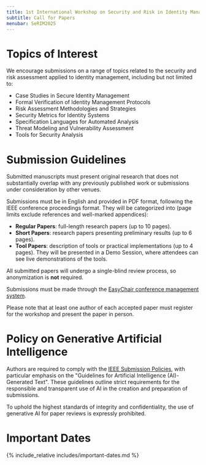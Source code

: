 ```yaml
---
title: 1st International Workshop on Security and Risk in Identity Management (SeRIM 2025)
subtitle: Call for Papers
menubar: SeRIM2025
---
```


# Topics of Interest
We encourage submissions on a range of topics related to the security and risk assessment applied to identity management, including but not limited to:
- Case Studies in Secure Identity Management
- Formal Verification of Identity Management Protocols
- Risk Assessment Methodologies and Strategies
- Security Metrics for Identity Systems
- Specification Languages for Automated Analysis
- Threat Modeling and Vulnerability Assessment
- Tools for Security Analysis

# Submission Guidelines
Submitted manuscripts must present original research that does not substantially overlap with any previously published work or submissions under consideration by other venues.

Submissions must be in English and provided in PDF format, following the IEEE conference proceedings format. They will be categorized into (page limits exclude references and well-marked appendices):
- **Regular Papers**: full-length research papers (up to 10 pages).
- **Short Papers**: research papers presenting preliminary results (up to 6 pages).
- **Tool Papers**: description of tools or practical implementations (up to 4 pages). They will be presented in a Demo Session, where attendees can see live demonstrations of the tools.

All submitted papers will undergo a single-blind review process, so anonymization is **not** required.

Submissions must be made through the [EasyChair conference management system](https://easychair.org/conferences/?conf=serim2025).

Please note that at least one author of each accepted paper must register for the workshop and present the paper in person.

# Policy on Generative Artificial Intelligence
Authors are required to comply with the [IEEE Submission Policies](https://conferences.ieeeauthorcenter.ieee.org/author-ethics/guidelines-and-policies/submission-policies/), with particular emphasis on the "Guidelines for Artificial Intelligence (AI)-Generated Text". These guidelines outline strict requirements for the responsible and transparent use of AI in the creation and preparation of submissions.

To uphold the highest standards of integrity and confidentiality, the use of generative AI for paper reviews is expressly prohibited.

# Important Dates
{% include_relative includes/important-dates.md %}